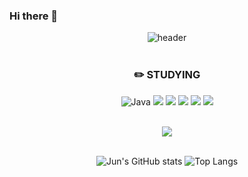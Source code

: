 ### Hi there 👋

<!--
**xax219/xax219** is a ✨ _special_ ✨ repository because its `README.md` (this file) appears on your GitHub profile.

Here are some ideas to get you started:

- 🔭 I’m currently working on ...
- 🌱 I’m currently learning ...
- 👯 I’m looking to collaborate on ...
- 🤔 I’m looking for help with ...
- 💬 Ask me about ...
- 📫 How to reach me: ...
- 😄 Pronouns: ...
- ⚡ Fun fact: ...
-->

<div align="center">


![header](https://capsule-render.vercel.app/api?type=Waving&color=auto&height=300&section=header&text=%20HyungJunMin&fontSize=90)
<br/>
<br/>

### :pencil2: STUDYING
![Java](https://img.shields.io/badge/Java-FF9A00.svg?&style=flat&logo=Java&logoColor=white) 
<img src="https://img.shields.io/badge/Kotlin-7F52FF?style=flat&logo=kotlin&logoColor=white"/> 
<img src="https://img.shields.io/badge/Android-3DDC84?style=flat&logo=android&logoColor=white"/> 
<img src="https://img.shields.io/badge/JetpackCompose-4285F4?style=flat&logo=jetpackcompose&logoColor=white"/>
<img src="https://img.shields.io/badge/Python-3776AB?style=flat&logo=Python&logoColor=white"/>
<img src="https://img.shields.io/badge/Flutterr-02569B?style=flat&logo=Flutter&logoColor=white"/>



<br/>
<a href="https://hits.seeyoufarm.com"><img src="https://hits.seeyoufarm.com/api/count/incr/badge.svg?url=https%3A%2F%2Fgithub.com%2F21dbwls12%2Fhit-counter&count_bg=%23FFF900&title_bg=%23FF0000&icon=&icon_color=%23E7E7E7&title=Danger%21%21&edge_flat=false"/></a>            
<br/>
<br/>

![Jun's GitHub stats](https://github-readme-stats.vercel.app/api?username=xax219&show_icons=true&theme=highcontrast&hide=java,python,html)  ![Top Langs](https://github-readme-stats.vercel.app/api/top-langs/?username=xax219&layout=compact&theme=synthwave&hide=java,python,html)



</div>
